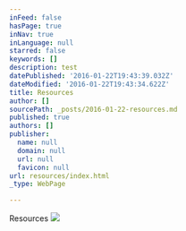 ```yaml
---
inFeed: false
hasPage: true
inNav: true
inLanguage: null
starred: false
keywords: []
description: test
datePublished: '2016-01-22T19:43:39.032Z'
dateModified: '2016-01-22T19:43:34.622Z'
title: Resources
author: []
sourcePath: _posts/2016-01-22-resources.md
published: true
authors: []
publisher:
  name: null
  domain: null
  url: null
  favicon: null
url: resources/index.html
_type: WebPage

---
```

Resources
![](https://the-grid-user-content.s3-us-west-2.amazonaws.com/1118c5dc-ae38-4585-9937-e90285d08de0.jpg)
